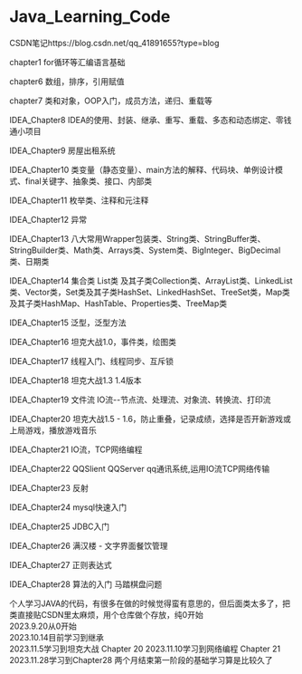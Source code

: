 # Java_Learning_Code  
CSDN笔记https://blog.csdn.net/qq_41891655?type=blog  

chapter1 for循环等汇编语言基础  

chapter6 数组，排序，引用赋值  

chapter7 类和对象，OOP入门，成员方法，递归、重载等  

IDEA_Chapter8 IDEA的使用、封装、继承、重写、重载、多态和动态绑定、零钱通小项目  

IDEA_Chapter9 房屋出租系统  

IDEA_Chapter10 类变量（静态变量）、main方法的解释、代码块、单例设计模式、final关键字、抽象类、接口、内部类  

IDEA_Chapter11 枚举类、注释和元注释  

IDEA_Chapter12 异常  

IDEA_Chapter13 八大常用Wrapper包装类、String类、StringBuffer类、StringBuilder类、Math类、Arrays类、System类、BigInteger、BigDecimal类、日期类  

IDEA_Chapter14 集合类 List类 及其子类Collection类、ArrayList类、LinkedList类、Vector类，Set类及其子类HashSet、LinkedHashSet、TreeSet类，Map类及其子类HashMap、HashTable、Properties类、TreeMap类  

IDEA_Chapter15 泛型，泛型方法  

IDEA_Chapter16 坦克大战1.0，事件类，绘图类  

IDEA_Chapter17 线程入门、线程同步、互斥锁  

IDEA_Chapter18  坦克大战1.3 1.4版本

IDEA_Chapter19 文件流 IO流--节点流、处理流、对象流、转换流、打印流  

IDEA_Chapter20 坦克大战1.5 - 1.6，防止重叠，记录成绩，选择是否开新游戏或上局游戏，播放游戏音乐  

IDEA_Chapter21 IO流，TCP网络编程  

IDEA_Chapter22 QQSlient QQServer qq通讯系统,运用IO流TCP网络传输

IDEA_Chapter23 反射

IDEA_Chapter24 mysql快速入门  

IDEA_Chapter25 JDBC入门

IDEA_Chapter26 满汉楼 - 文字界面餐饮管理

IDEA_Chapter27 正则表达式

IDEA_Chapter28 算法的入门 马踏棋盘问题


个人学习JAVA的代码，有很多在做的时候觉得蛮有意思的，但后面类太多了，把类直接贴CSDN里太麻烦，用个仓库做个存放，纯0开始  
  2023.9.20从0开始  
  2023.10.14目前学习到继承  
  2023.11.5学习到坦克大战  Chapter 20
  2023.11.10学习到网络编程 Chapter 21
  2023.11.28学习到Chapter28 两个月结束第一阶段的基础学习算是比较久了
